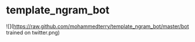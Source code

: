# template_ngram_bot
![](https://raw.github.com/mohammedterry/template_ngram_bot/master/bot trained on twitter.png)
